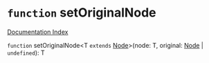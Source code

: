 # `function` setOriginalNode

[Documentation Index](../README.md)

`function` setOriginalNode\<T `extends` [Node](../interface.Node/README.md)>(node: T, original: [Node](../interface.Node/README.md) | `undefined`): T
